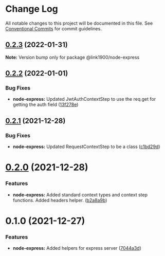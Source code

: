 # Change Log

All notable changes to this project will be documented in this file.
See [Conventional Commits](https://conventionalcommits.org) for commit guidelines.

<a name="0.2.3"></a>
## [0.2.3](https://github.com/projects/link1900/repos/link1900/compare/diff?targetBranch=refs%2Ftags%2F@link1900/node-express@0.2.2&sourceBranch=refs%2Ftags%2F@link1900/node-express@0.2.3) (2022-01-31)

**Note:** Version bump only for package @link1900/node-express





<a name="0.2.2"></a>
## [0.2.2](https://github.com/projects/link1900/repos/link1900/compare/diff?targetBranch=refs%2Ftags%2F@link1900/node-express@0.2.1&sourceBranch=refs%2Ftags%2F@link1900/node-express@0.2.2) (2022-01-01)


### Bug Fixes

* **node-express:** Updated JwtAuthContextStep to use the req.get for getting the auth field ([13f278e](https://github.com/projects/link1900/repos/link1900/commits/13f278e))





<a name="0.2.1"></a>
## [0.2.1](https://github.com/projects/link1900/repos/link1900/compare/diff?targetBranch=refs%2Ftags%2F@link1900/node-express@0.2.0&sourceBranch=refs%2Ftags%2F@link1900/node-express@0.2.1) (2021-12-28)


### Bug Fixes

* **node-express:** Updated RequestContextStep to be a class ([c1bd29d](https://github.com/projects/link1900/repos/link1900/commits/c1bd29d))





<a name="0.2.0"></a>
# [0.2.0](https://github.com/projects/link1900/repos/link1900/compare/diff?targetBranch=refs%2Ftags%2F@link1900/node-express@0.1.0&sourceBranch=refs%2Ftags%2F@link1900/node-express@0.2.0) (2021-12-28)


### Features

* **node-express:** Added standard context types and context step functions. Added headers helper. ([b2a8a9b](https://github.com/projects/link1900/repos/link1900/commits/b2a8a9b))





<a name="0.1.0"></a>
# 0.1.0 (2021-12-27)


### Features

* **node-express:** Added helpers for express server ([7044a3d](https://github.com/projects/link1900/repos/link1900/commits/7044a3d))
